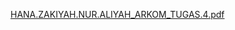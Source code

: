 [HANA.ZAKIYAH.NUR.ALIYAH_ARKOM_TUGAS.4.pdf](https://github.com/user-attachments/files/17249747/HANA.ZAKIYAH.NUR.ALIYAH_ARKOM_TUGAS.4.pdf)
